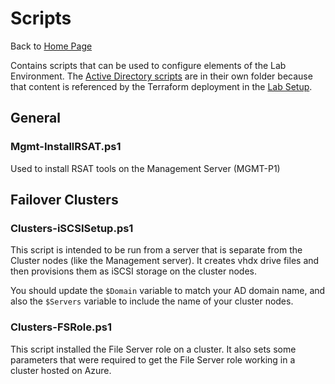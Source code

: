 # Scripts
Back to [Home Page](https://github.com/DanZab/az801)

Contains scripts that can be used to configure elements of the Lab Environment. The [Active Directory scripts](https://github.com/DanZab/az801/tree/main/Active%20Directory) are in their own folder because that content is referenced by the Terraform deployment in the [Lab Setup](https://github.com/DanZab/az801/tree/main/Lab%20Setup).

## General
### Mgmt-InstallRSAT.ps1
Used to install RSAT tools on the Management Server (MGMT-P1)

## Failover Clusters
### Clusters-iSCSISetup.ps1
This script is intended to be run from a server that is separate from the Cluster nodes (like the Management server). It creates vhdx drive files and then provisions them as iSCSI storage on the cluster nodes.

You should update the `$Domain` variable to match your AD domain name, and also the `$Servers` variable to include the name of your cluster nodes.

### Clusters-FSRole.ps1
This script installed the File Server role on a cluster. It also sets some parameters that were required to get the File Server role working in a cluster hosted on Azure.